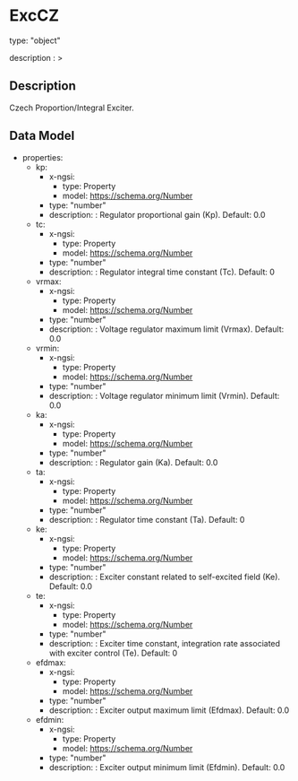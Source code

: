 # ExcCZ
type: "object"
description : >
## Description
Czech Proportion/Integral Exciter.

## Data Model
  - properties:
    - kp:
      - x-ngsi:
        - type: Property
        - model: https://schema.org/Number
      - type: "number"
      - description: : Regulator proportional gain (Kp). Default: 0.0
    - tc:
      - x-ngsi:
        - type: Property
        - model: https://schema.org/Number
      - type: "number"
      - description: : Regulator integral time constant (Tc). Default: 0
    - vrmax:
      - x-ngsi:
        - type: Property
        - model: https://schema.org/Number
      - type: "number"
      - description: : Voltage regulator maximum limit (Vrmax). Default: 0.0
    - vrmin:
      - x-ngsi:
        - type: Property
        - model: https://schema.org/Number
      - type: "number"
      - description: : Voltage regulator minimum limit (Vrmin). Default: 0.0
    - ka:
      - x-ngsi:
        - type: Property
        - model: https://schema.org/Number
      - type: "number"
      - description: : Regulator gain (Ka). Default: 0.0
    - ta:
      - x-ngsi:
        - type: Property
        - model: https://schema.org/Number
      - type: "number"
      - description: : Regulator time constant (Ta). Default: 0
    - ke:
      - x-ngsi:
        - type: Property
        - model: https://schema.org/Number
      - type: "number"
      - description: : Exciter constant related to self-excited field (Ke). Default: 0.0
    - te:
      - x-ngsi:
        - type: Property
        - model: https://schema.org/Number
      - type: "number"
      - description: : Exciter time constant, integration rate associated with exciter control (Te). Default: 0
    - efdmax:
      - x-ngsi:
        - type: Property
        - model: https://schema.org/Number
      - type: "number"
      - description: : Exciter output maximum limit (Efdmax). Default: 0.0
    - efdmin:
      - x-ngsi:
        - type: Property
        - model: https://schema.org/Number
      - type: "number"
      - description: : Exciter output minimum limit (Efdmin). Default: 0.0

